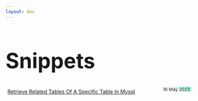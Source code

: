 ```yaml
---
layout: doc
---
```


<style>
    .article-list span {
      background: var(--vp-c-brand)
    }
    .article-list {
      padding-bottom: 1rem;
      padding-top: 1rem;
      border: 1px solid var(--vp-c-divider-light);
      border-radius: 5px;
      margin: 5px 0;
      padding: 5px;
      
    }
    .article-list:hover {
      box-shadow: 0 2px 8px rgb(0 0 0 / 33%);
    }
    .article-list span {
      background: rgb(120,255,214);
      background: linear-gradient(200deg, rgba(120,255,214,1) 0%, rgba(168,255,120,0) 60%);
    }
    .article-list .article-logo {
      margin: -5px;
      background: linear-gradient(90deg, rgba(255,255,255,1) 23%, rgba(255,255,255,0%) 98%) !important;
      position: relative;
      left: 5px;
    }
    .article-list .article-logo img {
      height: 30px !important;
      background-size: contain !important;
      background-repeat: no-repeat !important;
      background-position-y: bottom !important;
      background-position-x: right !important;
      border-radius:0;
      border-bottom-left-radius: 5px;
      padding: 2px;
      background: white;
      /* background: linear-gradient(145deg, rgba(120,255,214,1) 0%, rgba(168,255,120,0) 57%) !important; */
      position: relative;
      left: -5px;
    }
    
    .article-list a {
      display: flex;
      justify-content: left;
    }

    .border-t {
      border-top: solid 0.5px #bbb;
    }

    .article-list span {
      float: right;
      font-size: 12px;
      padding: 0 5px;
      border-radius: 0;
      margin: -5px;
      border-top-right-radius: 5px;
    }

    .title {
      line-height: 64px;
      font-size: 56px;
      color: var(--vp-c-yellow);
    }
    .rtl {
      direction: rtl
    }
</style>


<h1 class="title">Snippets</h1>

<div class="article-list text-center">
  <span>16 May 2023</span>
  <a href="/snippets/2023-05-16-retrieve-related-tables-of-a-specific-table-in-mysql">Retrieve Related Tables Of A Specific Table In Mysql</a>
</div>
